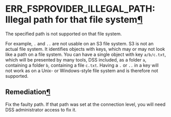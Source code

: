 ERR\_FSPROVIDER\_ILLEGAL\_PATH: Illegal path for that file system[¶](#err-fsprovider-illegal-path-illegal-path-for-that-file-system "Permalink to this heading")
================================================================================================================================================================


The specified path is not supported on that file system.


For example, `.` and `..` are not usable on an S3 file system.
S3 is not an actual file system. It identifies objects with keys,
which may or may not look like a path on a file system. You can have a single
object with key `a/b/c.txt`, which will be presented by many tools, DSS included,
as a folder `a`, containing a folder `b`, containing a file `c.txt`.
Having a `.` or `..` in a key will not work as on a Unix\- or Windows\-style
file system and is therefore not supported.



Remediation[¶](#remediation "Permalink to this heading")
--------------------------------------------------------


Fix the faulty path. If that path was set at the connection level, you will need
DSS administrator access to fix it.